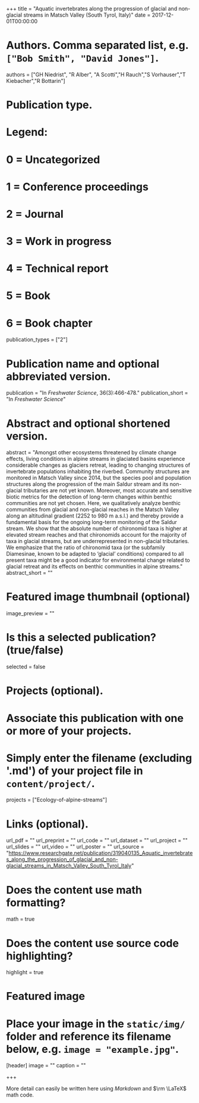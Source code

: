 +++
title = "Aquatic invertebrates along the progression of glacial and non-glacial streams in Matsch Valley (South Tyrol, Italy)"
date = 2017-12-01T00:00:00

# Authors. Comma separated list, e.g. `["Bob Smith", "David Jones"]`.
authors = ["GH Niedrist", "R Alber", "A Scotti","H Rauch","S Vorhauser","T Kiebacher","R Bottarin"]

# Publication type.
# Legend:
# 0 = Uncategorized
# 1 = Conference proceedings
# 2 = Journal
# 3 = Work in progress
# 4 = Technical report
# 5 = Book
# 6 = Book chapter
publication_types = ["2"]

# Publication name and optional abbreviated version.
publication = "In *Freshwater Science*, 36(3):466-478."
publication_short = "In *Freshwater Science*"

# Abstract and optional shortened version.
abstract = "Amongst other ecosystems threatened by climate change effects, living conditions in alpine streams in glaciated basins experience considerable changes as glaciers retreat, leading to changing structures of invertebrate populations inhabiting the riverbed. Community structures are monitored in Matsch Valley since 2014, but the species pool and population structures along the progression of the main Saldur stream and its non-glacial tributaries are not yet known. Moreover, most accurate and sensitive biotic metrics for the detection of long-term changes within benthic communities are not yet chosen. Here, we qualitatively analyze benthic communities from glacial and non-glacial reaches in the Matsch Valley along an altitudinal gradient (2252 to 980 m a.s.l.) and thereby provide a fundamental basis for the ongoing long-term monitoring of the Saldur stream. We show that the absolute number of chironomid taxa is higher at elevated stream reaches and that chironomids account for the majority of taxa in glacial streams, but are underrepresented in non-glacial tributaries. We emphasize that the ratio of chironomid taxa (or the subfamily Diamesinae, known to be adapted to ‘glacial’ conditions) compared to all present taxa might be a good indicator for environmental change related to glacial retreat and its effects on benthic communities in alpine streams."
abstract_short = ""

# Featured image thumbnail (optional)
image_preview = ""

# Is this a selected publication? (true/false)
selected = false

# Projects (optional).
#   Associate this publication with one or more of your projects.
#   Simply enter the filename (excluding '.md') of your project file in `content/project/`.
projects = ["Ecology-of-alpine-streams"]

# Links (optional).
url_pdf = ""
url_preprint = ""
url_code = ""
url_dataset = ""
url_project = ""
url_slides = ""
url_video = ""
url_poster = ""
url_source = "https://www.researchgate.net/publication/319040135_Aquatic_invertebrates_along_the_progression_of_glacial_and_non-glacial_streams_in_Matsch_Valley_South_Tyrol_Italy"

# Does the content use math formatting?
math = true

# Does the content use source code highlighting?
highlight = true

# Featured image
# Place your image in the `static/img/` folder and reference its filename below, e.g. `image = "example.jpg"`.
[header]
image = ""
caption = ""

+++

More detail can easily be written here using *Markdown* and $\rm \LaTeX$ math code.